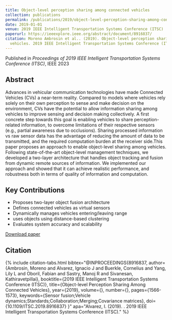 ```yaml
---
title: Object-level perception sharing among connected vehicles
collection: publications
permalink: /publications/2019/object-level-perception-sharing-among-connected-ve
date: 2019-01-01
venue: 2019 IEEE Intelligent Transportation Systems Conference (ITSC)
paperurl: https://ieeexplore.ieee.org/abstract/document/8916837/
citation: Moreno Ambrosin et al.. (2019). Object-level perception sharing among connected
  vehicles. 2019 IEEE Intelligent Transportation Systems Conference (ITSC).
---
```


Published in *Proceedings of 2019 IEEE Intelligent Transportation Systems Conference (ITSC)*, IEEE 2023

## Abstract

Advances in vehicular communication technologies have made Connected Vehicles (CVs) a near-term reality. Compared to models where vehicles rely solely on their own perception to sense and make decision on the environment, CVs have the potential to allow information sharing among vehicles to improve sensing and decision making collectively. A first concrete step towards this goal is enabling vehicles to share perception-related information, to overcome limitations of their respective sensors (e.g., partial awareness due to occlusions). Sharing processed information vs raw sensor data has the advantage of reducing the amount of data to be transmitted, and the required computation burden at the receiver side.This paper proposes an approach to enable object-level sharing among vehicles. Following state-of-the-art object-level management techniques, we developed a two-layer architecture that handles object tracking and fusion from dynamic remote sources of information. We implemented our approach and showed that it can achieve realistic performance, and robustness both in terms of quality of information and computation.

## Key Contributions

* Proposes two-layer object fusion architecture
* Defines connected vehicles as virtual sensors
* Dynamically manages vehicles entering/leaving range
* uses objects using distance-based clustering
* Evaluates system accuracy and scalability

[Download paper](https://ieeexplore.ieee.org/abstract/document/8916837/)

## Citation

{% include citation-tabs.html 
  bibtex="@INPROCEEDINGS{8916837,
  author={Ambrosin, Moreno and Alvarez, Ignacio J and Buerkle, Cornelius and Yang, Lily L and Oboril, Fabian and Sastry, Manoj R and Sivanesan, Kathiravetpillai},
  booktitle={2019 IEEE Intelligent Transportation Systems Conference (ITSC)}, 
  title={Object-level Perception Sharing Among Connected Vehicles}, 
  year={2019},
  volume={},
  number={},
  pages={1566-1573},
  keywords={Sensor fusion;Vehicle dynamics;Standards;Collaboration;Merging;Covariance matrices},
  doi={10.1109/ITSC.2019.8916837}
}" 
  apa="Alvarez, I. (2019). . 2019 IEEE Intelligent Transportation Systems Conference (ITSC)." %}